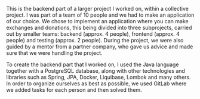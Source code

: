 This is the backend part of a larger project I worked on, within a collective project. I was part of a team of 10 people and we had to make an application of our choice. We chose to implement an application where you can make exchanges and donations, this being divided into three subprojects, carried out by smaller teams: backend (approx. 4 people), frontend (approx. 4 people) and testing (approx. 2 people). During the project, we were also guided by a mentor from a partner company, who gave us advice and made sure that we were handling the project.

To create the backend part that I worked on, I used the Java language together with a PostgreSQL database, along with other technologies and libraries such as Spring, JPA, Docker, Liquibase, Lombok and many others. In order to organize ourselves as best as possible, we used GitLab where we added tasks for each person and then solved them.
